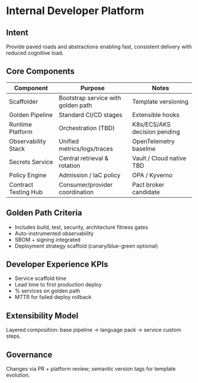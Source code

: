 # Internal Developer Platform

## Intent

Provide paved roads and abstractions enabling fast, consistent delivery with reduced cognitive load.

## Core Components

| Component | Purpose | Notes |
|-----------|---------|-------|
| Scaffolder | Bootstrap service with golden path | Template versioning |
| Golden Pipeline | Standard CI/CD stages | Extensible hooks |
| Runtime Platform | Orchestration (TBD) | K8s/ECS/AKS decision pending |
| Observability Stack | Unified metrics/logs/traces | OpenTelemetry baseline |
| Secrets Service | Central retrieval & rotation | Vault / Cloud native TBD |
| Policy Engine | Admission / IaC policy | OPA / Kyverno |
| Contract Testing Hub | Consumer/provider coordination | Pact broker candidate |

## Golden Path Criteria

- Includes build, test, security, architecture fitness gates
- Auto-instrumented observability
- SBOM + signing integrated
- Deployment strategy scaffold (canary/blue-green optional)

## Developer Experience KPIs

- Service scaffold time
- Lead time to first production deploy
- % services on golden path
- MTTR for failed deploy rollback

## Extensibility Model

Layered composition: base pipeline → language pack → service custom steps.

## Governance

Changes via PR + platform review; semantic version tags for template evolution.
